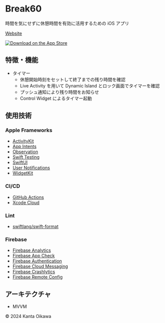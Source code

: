 # Break60

時間を気にせずに休憩時間を有効に活用するための iOS アプリ

[Website](https://break60.kantacky.com)

[![Download on the App Store](https://developer.apple.com/assets/elements/badges/download-on-the-app-store.svg)](https://apps.apple.com/app/break60/id6670366203)

## 特徴・機能

- タイマー
  - 休憩開始時刻をセットして終了までの残り時間を確認
  - Live Activity を用いて Dynamic Island とロック画面でタイマーを確認
  - プッシュ通知により残り時間をお知らせ
  - Control Widget によるタイマー起動

## 使用技術

### Apple Frameworks

- [ActivityKit](https://developer.apple.com/documentation/activitykit)
- [App Intents](https://developer.apple.com/documentation/appintents)
- [Observation](https://developer.apple.com/documentation/observation)
- [Swift Testing](https://developer.apple.com/documentation/testing/)
- [SwiftUI](https://developer.apple.com/documentation/swiftui)
- [User Notifications](https://developer.apple.com/documentation/usernotifications)
- [WidgetKit](https://developer.apple.com/documentation/widgetkit)

### CI/CD

- [GitHub Actions](https://docs.github.com/en/actions)
- [Xcode Cloud](https://developer.apple.com/documentation/xcode/xcode-cloud)

### Lint

- [swiftlang/swift-format](https://github.com/swiftlang/swift-format)

### Firebase

- [Firebase Analytics](https://firebase.google.com/docs/analytics)
- [Firebase App Check](https://firebase.google.com/docs/app-check)
- [Firebase Authentication](https://firebase.google.com/docs/auth)
- [Firebase Cloud Messaging](https://firebase.google.com/docs/cloud-messaging)
- [Firebase Crashlytics](https://firebase.google.com/docs/crashlytics)
- [Firebase Remote Config](https://firebase.google.com/docs/remote-config)

## アーキテクチャ

- MVVM

&copy; 2024 Kanta Oikawa
